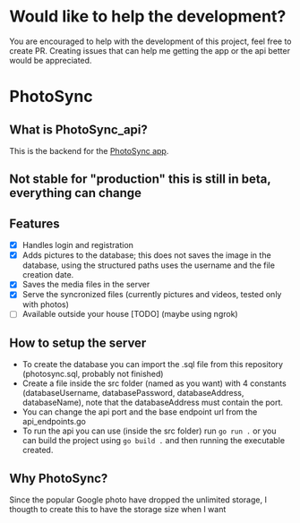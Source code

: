 # Would like to help the development?
You are encouraged to help with the development of this project, feel free to create PR.
Creating issues that can help me getting the app or the api better would be appreciated.

# PhotoSync
## What is PhotoSync_api?

This is the backend for the [PhotoSync app](https://github.com/leopi99/photoSync_app).

## Not stable for "production" this is still in beta, everything can change

## Features

- [x] Handles login and registration
- [x] Adds pictures to the database; this does not saves the image in the database, using the structured paths uses the username and the file creation date.
- [x] Saves the media files in the server
- [x] Serve the syncronized files (currently pictures and videos, tested only with photos)
- [ ] Available outside your house [TODO] (maybe using ngrok)

## How to setup the server

- To create the database you can import the .sql file from this repository (photosync.sql, probably not finished)
- Create a file inside the src folder (named as you want) with 4 constants (databaseUsername, databasePassword, databaseAddress, databaseName), note that the databaseAddress must contain the port.
- You can change the api port and the base endpoint url from the api_endpoints.go
- To run the api you can use (inside the src folder) run `go run .` or you can build the project using `go build .` and then running the executable created.

## Why PhotoSync?
Since the popular Google photo have dropped the unlimited storage, I thougth to create this to have the storage size when I want

